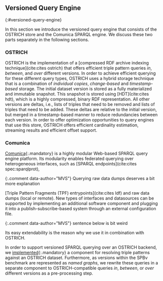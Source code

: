 ## Versioned Query Engine
{:#versioned-query-engine}

In this section we introduce the versioned query engine that consists of the OSTRICH store and the Comunica SPARQL engine.
We discuss these two parts separately in the following sections.

### OSTRICH

OSTRICH is the implementation of a [compressed RDF archive indexing technique](cite:cites ostrich) that offers efficient
triple pattern queries *in*, *between*, and *over* different versions.
In order to achieve efficient querying for these different query types,
OSTRICH uses a hybrid storage technique that is a combination of *individual copies*, *change-based* and *timestamp-based* storage.
The initial dataset version is stored as a fully materialized and immutable snapshot.
This snapshot is stored using [HDT](cite:cites hdt), which is a highly compressed, binary RDF representation.
All other versions are deltas, i.e., lists of triples that need to be removed and lists of triples that need to be added.
These deltas are relative to the initial version, but merged in a timestamp-based manner to reduce redundancies between each version.
In order to offer optimization opportunities to query engines that use this store,
OSTRICH offers efficient cardinality estimation, streaming results and efficient offset support.

### Comunica

[Comunica](https://github.com/comunica/comunica/){:.mandatory} is a highly modular Web-based SPARQL query engine platform.
Its modularity enables federated querying over heterogeneous interfaces, such as [SPARQL endpoints](cite:cites spec:sparqlprot),

{:.comment data-author="MVS"}
Querying raw data dumps deserves a bit more explanation

[Triple Pattern Fragments (TPF) entrypoints](cite:cites ldf) and raw data dumps (local or remote).
New types of interfaces and datasources can be supported by implementing an additional software component
and plugging it into a publish-subscribe-based system through an external configuration file.

{:.comment data-author="MVS"}
sentence below is bit weird

Its easy extendability is the reason why we use it in combination with OSTRICH.

In order to support versioned SPARQL querying over an OSTRICH backend,
we [implemented](https://github.com/comunica/comunica/tree/feature/ostrich){:.mandatory} a component for resolving triple patterns against an OSTRICH dataset.
Furthermore, as versions within the SPBv benchmark are represented as *named graphs*,
we rewrite these queries in a separate component to OSTRICH-compatible queries *in*, *between*, or *over* different versions as a pre-processing step.
